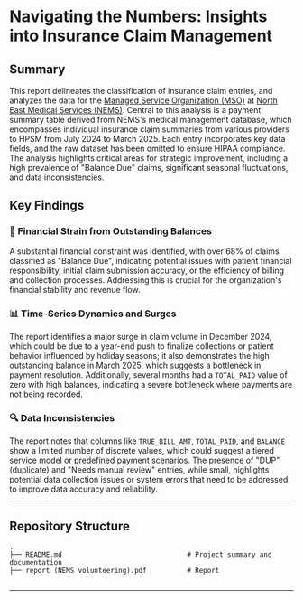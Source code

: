 # Navigating the Numbers: Insights into Insurance Claim Management

## Summary

This report delineates the classification of insurance claim entries, and analyzes the data for the [Managed Service Organization (MSO)](https://nemsmso.org/) at [North East Medical Services (NEMS)](https://nems.org/). Central to this analysis is a payment summary table derived from NEMS's medical management database, which encompasses individual insurance claim summaries from various providers to HPSM from July 2024 to March 2025. Each entry incorporates key data fields, and the raw dataset has been omitted to ensure HIPAA compliance. The analysis highlights critical areas for strategic improvement, including a high prevalence of "Balance Due" claims, significant seasonal fluctuations, and data inconsistencies.

## Key Findings
### 🛑 Financial Strain from Outstanding Balances
A substantial financial constraint was identified, with over 68% of claims classified as "Balance Due", indicating potential issues with patient financial responsibility, initial claim submission accuracy, or the efficiency of billing and collection processes. Addressing this is crucial for the organization's financial stability and revenue flow.

### 📊 Time-Series Dynamics and Surges
The report identifies a major surge in claim volume in December 2024, which could be due to a year-end push to finalize collections or patient behavior influenced by holiday seasons; it also demonstrates the high outstanding balance in March 2025, which suggests a bottleneck in payment resolution. Additionally, several months had a ```TOTAL_PAID``` value of zero with high balances, indicating a severe bottleneck where payments are not being recorded.

### 🔍 Data Inconsistencies
The report notes that columns like ```TRUE_BILL_AMT```, ```TOTAL_PAID```, and ```BALANCE``` show a limited number of discrete values, which could suggest a tiered service model or predefined payment scenarios. The presence of "DUP" (duplicate) and "Needs manual review" entries, while small, highlights potential data collection issues or system errors that need to be addressed to improve data accuracy and reliability.

---
## Repository Structure

```
.
├── README.md                               # Project summary and documentation
├── report (NEMS volunteering).pdf          # Report


```

---
